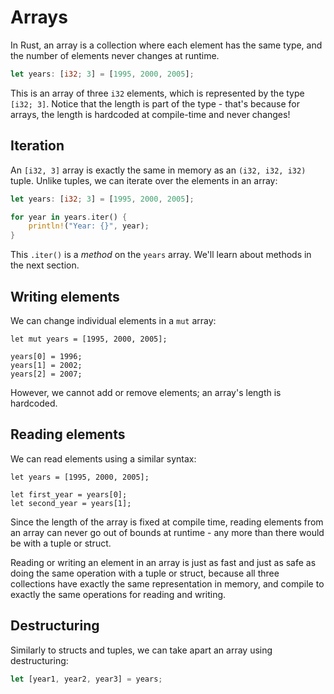 # Arrays

In Rust, an array is a collection where each element has the same type, and
the number of elements never changes at runtime.

```rust
let years: [i32; 3] = [1995, 2000, 2005];
```

This is an array of three `i32` elements, which is represented by the type
`[i32; 3]`. Notice that the length is part of the type - that's because for
arrays, the length is hardcoded at compile-time and never changes!

## Iteration

An `[i32, 3]` array is exactly the same in memory as an `(i32, i32, i32)` tuple.
Unlike tuples, we can iterate over the elements in an array:

```rust
let years: [i32; 3] = [1995, 2000, 2005];

for year in years.iter() {
    println!("Year: {}", year);
}
```

This `.iter()` is a *method* on the `years` array. We'll learn about methods
in the next section.

## Writing elements

We can change individual elements in a `mut` array:

```
let mut years = [1995, 2000, 2005];

years[0] = 1996;
years[1] = 2002;
years[2] = 2007;
```

However, we cannot add or remove elements; an array's length is hardcoded.

## Reading elements

We can read elements using a similar syntax:

```
let years = [1995, 2000, 2005];

let first_year = years[0];
let second_year = years[1];
```

Since the length of the array is fixed at compile time, reading elements from
an array can never go out of bounds at runtime - any more than there would
be with a tuple or struct.

Reading or writing an element in an array is just as fast and just as safe as 
doing the same operation with a tuple or struct, because all three collections
have exactly the same representation in memory, and compile to exactly the same
operations for reading and writing.

## Destructuring

Similarly to structs and tuples, we can take apart an array using destructuring:

```rust
let [year1, year2, year3] = years;
```
